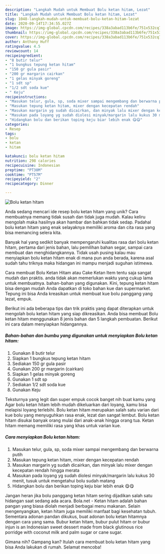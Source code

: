 ```yaml
---
description: "Langkah Mudah untuk Membuat Bolu ketan hitam, Lezat"
title: "Langkah Mudah untuk Membuat Bolu ketan hitam, Lezat"
slug: 1048-langkah-mudah-untuk-membuat-bolu-ketan-hitam-lezat
date: 2020-09-14T17:34:55.027Z
image: https://img-global.cpcdn.com/recipes/338a3abad113b6fe/751x532cq70/bolu-ketan-hitam-foto-resep-utama.jpg
thumbnail: https://img-global.cpcdn.com/recipes/338a3abad113b6fe/751x532cq70/bolu-ketan-hitam-foto-resep-utama.jpg
cover: https://img-global.cpcdn.com/recipes/338a3abad113b6fe/751x532cq70/bolu-ketan-hitam-foto-resep-utama.jpg
author: Anthony Huff
ratingvalue: 4.5
reviewcount: 14
recipeingredient:
- "8 butir telur"
- "1 bungkus tepung ketan hitam"
- "150 gr gula pasir"
- "200 gr margarin cairkan"
- "1 gelas minyak goreng"
- "1 sdt sp"
- "1/2 sdt soda kue"
- " Keju"
recipeinstructions:
- "Masukan telur, gula, sp, soda mixer sampai mengembang dan berwarna putih"
- "Masukan tepung ketan hitam, mixer dengan kecepatan rendah"
- "Masukan margarin yg sudah dicairkan, dan minyak lalu mixer dengan kecepatan rendah hingga merata"
- "Masukan pada loyang yg sudah diolesi minyak/margarin lalu kukus 30 menit, tusuk untuk mengetahui bolu sudah matang"
- "Hidangkan bolu dan berikan toping keju biar lebih enak 😋😋"
categories:
- Resep
tags:
- bolu
- ketan
- hitam

katakunci: bolu ketan hitam 
nutrition: 298 calories
recipecuisine: Indonesian
preptime: "PT30M"
cooktime: "PT57M"
recipeyield: "2"
recipecategory: Dinner

---
```



![Bolu ketan hitam](https://img-global.cpcdn.com/recipes/338a3abad113b6fe/751x532cq70/bolu-ketan-hitam-foto-resep-utama.jpg)

Anda sedang mencari ide resep bolu ketan hitam yang unik? Cara membuatnya memang tidak susah dan tidak juga mudah. Kalau keliru mengolah maka hasilnya akan hambar dan bahkan tidak sedap. Padahal bolu ketan hitam yang enak selayaknya memiliki aroma dan cita rasa yang bisa memancing selera kita.

Banyak hal yang sedikit banyak mempengaruhi kualitas rasa dari bolu ketan hitam, pertama dari jenis bahan, lalu pemilihan bahan segar, sampai cara membuat dan menghidangkannya. Tidak usah pusing kalau mau menyiapkan bolu ketan hitam enak di mana pun anda berada, karena asal sudah tahu triknya maka hidangan ini mampu menjadi suguhan istimewa.

Cara membuat Bolu Ketan Hitam atau Cake Ketan Item tentu saja sangat mudah dan praktis. anda tidak akan memerlukan waktu yang cukup lama untuk membuatnya. bahan-bahan yang digunakan. Kini, tepung ketan hitam bisa dengan mudah Anda dapatkan di toko bahan kue dan supermarket. Tepung ini bisa Anda kreasikan untuk membuat kue bolu panggang yang lezat, empuk.


Berikut ini ada beberapa tips dan trik praktis yang dapat diterapkan untuk mengolah bolu ketan hitam yang siap dikreasikan. Anda bisa membuat Bolu ketan hitam menggunakan 8 jenis bahan dan 5 langkah pembuatan. Berikut ini cara dalam menyiapkan hidangannya.

<!--inarticleads1-->

##### Bahan-bahan dan bumbu yang digunakan untuk menyiapkan Bolu ketan hitam:

1. Gunakan 8 butir telur
1. Siapkan 1 bungkus tepung ketan hitam
1. Sediakan 150 gr gula pasir
1. Gunakan 200 gr margarin (cairkan)
1. Siapkan 1 gelas minyak goreng
1. Gunakan 1 sdt sp
1. Sediakan 1/2 sdt soda kue
1. Gunakan  Keju


Teksturnya yang legit dan super empuk cocok banget nih buat kamu yang Agar bolu ketan hitam lebih mudah dikeluarkan dari loyang, kamu bisa melapisi loyang terlebihi. Bolu ketan hitam merupakan salah satu varian dari kue bolu yang menyuguhkan rasa enak, lezat dan sangat lembut. Bolu ketan hitam disukai banyak orang mulai dari anak-anak hingga orang tua. Ketan hitam memang memiliki rasa yang khas untuk varian kue. 

<!--inarticleads2-->

##### Cara menyiapkan Bolu ketan hitam:

1. Masukan telur, gula, sp, soda mixer sampai mengembang dan berwarna putih
1. Masukan tepung ketan hitam, mixer dengan kecepatan rendah
1. Masukan margarin yg sudah dicairkan, dan minyak lalu mixer dengan kecepatan rendah hingga merata
1. Masukan pada loyang yg sudah diolesi minyak/margarin lalu kukus 30 menit, tusuk untuk mengetahui bolu sudah matang
1. Hidangkan bolu dan berikan toping keju biar lebih enak 😋😋


Jangan heran jika bolu panggang ketan hitam sering dijadikan salah satu hidangan saat sedang ada acara. Bola.net - Ketan hitam adalah bahan pangan yang biasa diolah menjadi berbagai menu makanan. Selain mengenyangkan, ketan hitam juga memiliki manfaat bagi kesehatan tubuh. Sementara adonan pandan dikukus, buat adonan bolu ketan hitamnya dengan cara yang sama. Bubur ketan hitam, bubur pulut hitam or bubur injun is an Indonesian sweet dessert made from black glutinous rice porridge with coconut milk and palm sugar or cane sugar. 

Gimana nih? Gampang kan? Itulah cara membuat bolu ketan hitam yang bisa Anda lakukan di rumah. Selamat mencoba!
